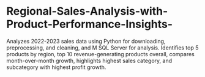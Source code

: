 # Regional-Sales-Analysis-with-Product-Performance-Insights-
Analyzes 2022-2023 sales data using Python for downloading, preprocessing, and cleaning, and M SQL Server for analysis. Identifies top 5 products by region, top 10 revenue-generating products overall, compares month-over-month growth, highlights highest sales category, and subcategory with highest profit growth.
